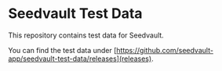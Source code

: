 # Seedvault Test Data

This repository contains test data for Seedvault.

You can find the test data under [https://github.com/seedvault-app/seedvault-test-data/releases](releases).
